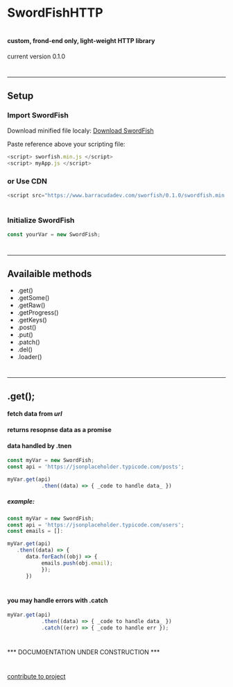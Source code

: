 # SwordFishHTTP
#
#### custom, frond-end only, light-weight HTTP library
current version 0.1.0
# 
#
______________
## Setup

### Import SwordFish

Download minified file localy:
[Download SwordFish](http://www.barracudadev.com)

Paste reference above your scripting file:
```javascript
<script> sworfish.min.js </script>
<script> myApp.js </script>
```

### or Use CDN

```javascript
<script src="https://www.barracudadev.com/sworfish/0.1.0/swordfish.min.js"></script>
```
# 
### Initialize SwordFish

```javascript
const yourVar = new SwordFish;
```
# 
# 
# 
___________
## Availaible methods
* .get()
* .getSome()
* .getRaw()
* .getProgress()
* .getKeys()
* .post()
* .put()
* .patch()
* .del()
* .loader()
#
# 
_____________
## .get();
#### fetch data from *url* 
#### returns resopnse data as a promise
#### data handled by .tnen

```javascript
const myVar = new SwordFish;
const api = 'https://jsonplaceholder.typicode.com/posts';

myVar.get(api)
           .then((data) => { _code to handle data_ })
```

##### example:

```javascript
const myVar = new SwordFish;
const api = 'https://jsonplaceholder.typicode.com/users';
const emails = []:

myVar.get(api)
   .then((data) => { 
      data.forEach((obj) => {
           emails.push(obj.email);
           });
      })
```
# 
#### you may handle errors with .catch

```javascript
myVar.get(api)
           .then((data) => { _code to handle data_ })
           .catch((err) => { _code to handle err });
```
# 
 *** DOCUM0ENTATION UNDER CONSTRUCTION ***
 # 
 # 
[contribute to project](http://www.barracudadev.com)
